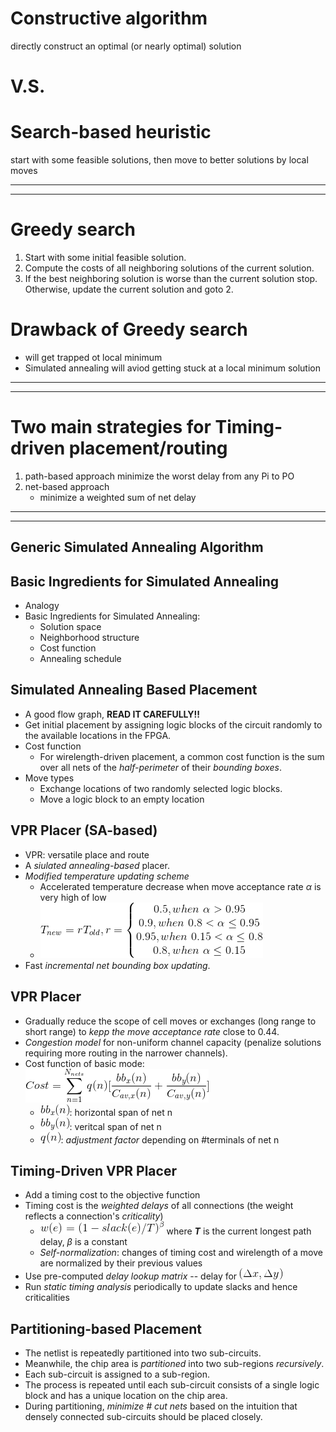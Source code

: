 # Constructive algorithm
directly construct an optimal (or nearly optimal) solution
# V.S.
# Search-based heuristic
start with some feasible solutions, then move to better solutions by local moves

---
---

# Greedy search
1. Start with some initial feasible solution.
2. Compute the costs of all neighboring solutions of the current solution.
3. If the best neighboring solution is worse than the current solution stop.
Otherwise, update the current solution and goto 2.

# Drawback of Greedy search
* will get trapped ot local minimum
* Simulated annealing will aviod getting stuck at a local minimum solution

---
---

# Two main strategies for Timing-driven placement/routing
1. path-based approach minimize the worst delay from any Pi to PO
2. net-based approach 
	* minimize a weighted sum of net delay


---
---

## Generic Simulated Annealing Algorithm

## Basic Ingredients for Simulated Annealing
* Analogy
* Basic Ingredients for Simulated Annealing:
	* Solution space
	* Neighborhood structure
	* Cost function
	* Annealing schedule

## Simulated Annealing Based Placement
* A good flow graph, **READ IT CAREFULLY!!**
* Get initial placement by assigning logic blocks
of the circuit randomly to the available locations in the FPGA.
* Cost function
	* For wirelength-driven placement, a common cost function
is the sum over all nets of the *half-perimeter* of their *bounding boxes*.
* Move types
	* Exchange locations of two randomly selected logic blocks.
	* Move a logic block to an empty location

## VPR Placer (SA-based)
* VPR: versatile place and route
* A *siulated annealing-based* placer.
* *Modified temperature updating scheme*
	* Accelerated temperature decrease when move acceptance rate $\alpha$
is very high of low
	* ![Alt Text](pg18_Chap11.gif)
* Fast *incremental net bounding box updating*.

## VPR Placer
* Gradually reduce the scope of cell moves or exchanges (long range to short range) to *kepp the
move acceptance rate* close to 0.44.
* *Congestion model* for non-uniform channel capacity (penalize solutions requiring more routing in the narrower channels).
* Cost function of basic mode:
![Alt Text](pg20_Chap11.gif)
	* ![Alt Text](pg20_Chap11_1.gif): horizontal span of net n
	* ![Alt Text](pg20_Chap11_2.gif): veritcal span of net n
	* ![Alt Text](pg20_Chap11_3.gif): *adjustment factor* depending on #terminals of net n

## Timing-Driven VPR Placer
* Add a timing cost to the objective function
* Timing cost is the *weighted delays* of all
connections (the weight reflects a connection's *criticality*)
	* ![Alt Text](pg21_Chap11.gif) where ***T*** is the current
longest path delay, $\beta$ is a constant
	* *Self-normalization*: changes of timing cost and wirelength of a move are normalized by their
previous values
* Use pre-computed *delay lookup matrix* -- delay for ![Alt Text](pg22_Chap11.gif)
* Run *static timing analysis* periodically to update
slacks and hence criticalities

## Partitioning-based Placement
* The netlist is repeatedly partitioned into two sub-circuits.
* Meanwhile, the chip area is *partitioned* into two
sub-regions *recursively*.
* Each sub-circuit is assigned to a sub-region.
* The process is repeated until each sub-circuit
consists of a single logic block and has a unique location on the chip area.
* During partitioning, *minimize # cut nets* based on
the intuition that densely connected sub-circuits
should be placed closely.
